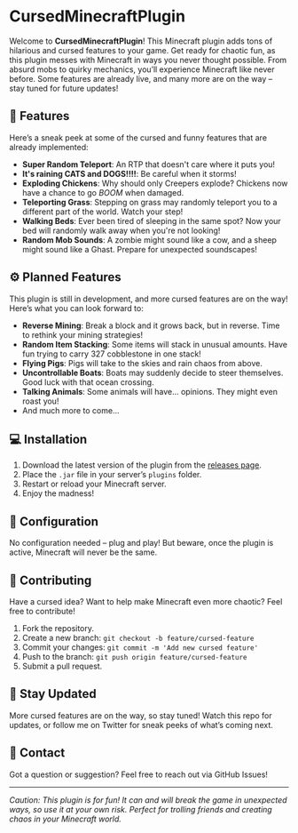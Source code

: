 # CursedMinecraftPlugin

Welcome to **CursedMinecraftPlugin**! This Minecraft plugin adds tons of hilarious and cursed features to your game. Get ready for chaotic fun, as this plugin messes with Minecraft in ways you never thought possible. From absurd mobs to quirky mechanics, you’ll experience Minecraft like never before. Some features are already live, and many more are on the way – stay tuned for future updates!

## 🚀 Features

Here’s a sneak peek at some of the cursed and funny features that are already implemented:

- **Super Random Teleport**: An RTP that doesn't care where it puts you!
- **It's raining CATS and DOGS!!!!**: Be careful when it storms!
- **Exploding Chickens**: Why should only Creepers explode? Chickens now have a chance to go *BOOM* when damaged.
- **Teleporting Grass**: Stepping on grass may randomly teleport you to a different part of the world. Watch your step!
- **Walking Beds**: Ever been tired of sleeping in the same spot? Now your bed will randomly walk away when you're not looking!
- **Random Mob Sounds**: A zombie might sound like a cow, and a sheep might sound like a Ghast. Prepare for unexpected soundscapes!

## ⚙️ Planned Features

This plugin is still in development, and more cursed features are on the way! Here’s what you can look forward to:

- **Reverse Mining**: Break a block and it grows back, but in reverse. Time to rethink your mining strategies!
- **Random Item Stacking**: Some items will stack in unusual amounts. Have fun trying to carry 327 cobblestone in one stack!
- **Flying Pigs**: Pigs will take to the skies and rain chaos from above.
- **Uncontrollable Boats**: Boats may suddenly decide to steer themselves. Good luck with that ocean crossing.
- **Talking Animals**: Some animals will have... opinions. They might even roast you!
- And much more to come...

## 💻 Installation

1. Download the latest version of the plugin from the [releases page](https://github.com/YourUsername/CursedMinecraftPlugin/releases).
2. Place the `.jar` file in your server’s `plugins` folder.
3. Restart or reload your Minecraft server.
4. Enjoy the madness!

## 🔧 Configuration

No configuration needed – plug and play! But beware, once the plugin is active, Minecraft will never be the same.

## 🤝 Contributing

Have a cursed idea? Want to help make Minecraft even more chaotic? Feel free to contribute!

1. Fork the repository.
2. Create a new branch: `git checkout -b feature/cursed-feature`
3. Commit your changes: `git commit -m 'Add new cursed feature'`
4. Push to the branch: `git push origin feature/cursed-feature`
5. Submit a pull request.

## 📢 Stay Updated

More cursed features are on the way, so stay tuned! Watch this repo for updates, or follow me on Twitter for sneak peeks of what’s coming next.

## 💬 Contact

Got a question or suggestion? Feel free to reach out via GitHub Issues!

---

*Caution: This plugin is for fun! It can and will break the game in unexpected ways, so use it at your own risk. Perfect for trolling friends and creating chaos in your Minecraft world.*
